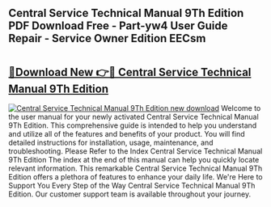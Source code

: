 ## Central Service Technical Manual 9Th Edition PDF Download Free - Part-yw4 User Guide Repair - Service Owner Edition EECsm

# <h2><a href="http://bc27556.oget.top/?id=Central+Service+Technical+Manual+9Th+Edition">🔗Download New 👉🔴 Central Service Technical Manual 9Th Edition</a></h2>

[![Central Service Technical Manual 9Th Edition new download](https://i.imgur.com/5g1atiW.png)](http://bc27556.oget.top/?id=Central+Service+Technical+Manual+9Th+Edition)
Welcome to the user manual for your newly activated Central Service Technical Manual 9Th Edition. This comprehensive guide is intended to help you understand and utilize all of the features and benefits of your product. You will find detailed instructions for installation, usage, maintenance, and troubleshooting. Please Refer to the Index Central Service Technical Manual 9Th Edition The index at the end of this manual can help you quickly locate relevant information. This remarkable Central Service Technical Manual 9Th Edition offers a plethora of features to enhance your daily life. We're Here to Support You Every Step of the Way Central Service Technical Manual 9Th Edition. Our customer support team is available throughout your journey.
